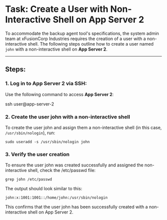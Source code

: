 # Task: Create a User with Non-Interactive Shell on App Server 2

To accommodate the backup agent tool's specifications, the system admin team at xFusionCorp Industries requires the creation of a user with a non-interactive shell. The following steps outline how to create a user named `john` with a non-interactive shell on **App Server 2**.

---

## Steps:

### 1. Log in to App Server 2 via SSH:
Use the following command to access **App Server 2**:

ssh user@app-server-2

### 2. Create the user john with a non-interactive shell

To create the user john and assign them a non-interactive shell (in this case, `/usr/sbin/nologin`), run:

`sudo useradd -s /usr/sbin/nologin john`

### 3. Verify the user creation
To ensure the user john was created successfully and assigned the non-interactive shell, check the /etc/passwd file:

`grep john /etc/passwd`

The output should look similar to this:

`john:x:1001:1001::/home/john:/usr/sbin/nologin`

This confirms that the user john has been successfully created with a non-interactive shell on App Server 2.
